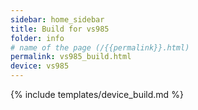 ```yaml
---
sidebar: home_sidebar
title: Build for vs985
folder: info
# name of the page (/{{permalink}}.html)
permalink: vs985_build.html
device: vs985
---
```

{% include templates/device_build.md %}
